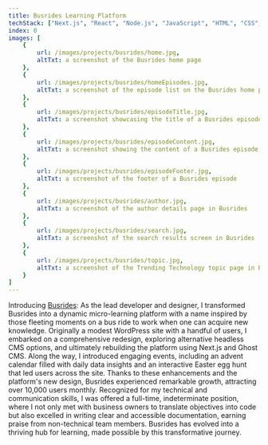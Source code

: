 ```yaml
---
title: Busrides Learning Platform
techStack: ["Next.js", "React", "Node.js", "JavaScript", "HTML", "CSS", "Adobe XD", "React Native"]
index: 0
images: [
    {
        url: /images/projects/busrides/home.jpg,
        altTxt: a screenshot of the Busrides home page
    },
    {
        url: /images/projects/busrides/homeEpisodes.jpg,
        altTxt: a screenshot of the episode list on the Busrides home page
    },
    {
        url: /images/projects/busrides/episodeTitle.jpg,
        altTxt: a screenshot showcasing the title of a Busrides episode
    },
    {
        url: /images/projects/busrides/episodeContent.jpg,
        altTxt: a screenshot showing the content of a Busrides episode
    },
    {
        url: /images/projects/busrides/episodeFooter.jpg,
        altTxt: a screenshot of the footer of a Busrides episode
    },
    {
        url: /images/projects/busrides/author.jpg,
        altTxt: a screenshot of the author details page in Busrides
    },
    {
        url: /images/projects/busrides/search.jpg,
        altTxt: a screenshot of the search results screen in Busrides
    },
    {
        url: /images/projects/busrides/topic.jpg,
        altTxt: a screenshot of the Trending Technology topic page in Busrides
    }
]
---
```


Introducing [Busrides](https://busrides-trajetsenbus.csps-efpc.gc.ca): As the lead developer and designer, I transformed Busrides into a dynamic micro-learning platform with a name inspired by those fleeting moments on a bus ride to work when one can acquire new knowledge. Originally a modest WordPress site with a handful of users, I embarked on a comprehensive redesign, exploring alternative headless CMS options, and ultimately rebuilding the platform using Next.js and Ghost CMS. Along the way, I introduced engaging events, including an advent calendar filled with daily data insights and an interactive Easter egg hunt that led users across the site. Thanks to these enhancements and the platform's new design, Busrides experienced remarkable growth, attracting over 10,000 users monthly. Recognized for my technical and communication skills, I was offered a full-time, indeterminate position, where I not only met with business owners to translate objectives into code but also excelled in writing clear and accessible documentation, earning praise from non-technical team members. Busrides has evolved into a thriving hub for learning, made possible by this transformative journey.